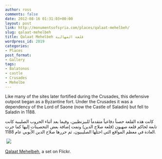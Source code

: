 ```yaml
---
author: ross
comments: false
date: 2012-08-16 01:31:03+00:00
layout: post
link: http://monumentsofsyria.com/places/qalaat-mehelbeh/
slug: qalaat-mehelbeh
title: Qalaat Mehelbeh قلعة المهالبة
wordpress_id: 2019
categories:
- Places
post_format:
- Gallery
tags:
- Balatonos
- castle
- Crusades
- Mehelbe
---
```


Like many of the sites later fortified during the Crusades, this defensive outpost began as a Byzantine fort. Under the Crusades it was a dependency of the Lord of Saone (now the Castle of Saladin) but fell to Saladin in 1188.







كانت هذه القلعة حصناً دفاعياً متقدماً للبيزنطيين، وفيما بعد أثناء الحروب الصليبية كانت تابعة لحاكم قلعة صهيون (قلعة صلاح الدين) وتمت إضافة بعض التحصينات إليها كما جرت العادة في معظم المواقع التي احتلها الصليبيون، ثم حررها صلاح الدين الأيوبي عام 1188.






 ![](http://monumentsofsyria.com/nextgen-attach_to_post/preview/id--3003)

[Qalaat Mehelbeh](http://www.flickr.com/photos/monsyr/sets/72157630549984858/), a set on Flickr.


